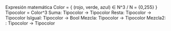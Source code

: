 Expresión matemática Color = { (rojo, verde, azul) ∈ N^3 / N = {0,255} }
Tipocolor = Color^3
Suma: Tipocolor -> Tipocolor
Resta: Tipocolor -> Tipocolor
IsIgual: Tipocolor -> Bool
Mezcla: Tipocolor -> Tipocolor
Mezcla2: : Tipocolor -> Tipocolor
